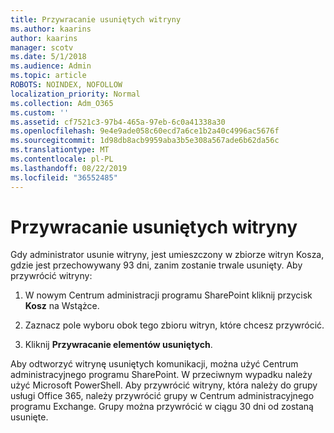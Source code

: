 ```yaml
---
title: Przywracanie usuniętych witryny
ms.author: kaarins
author: kaarins
manager: scotv
ms.date: 5/1/2018
ms.audience: Admin
ms.topic: article
ROBOTS: NOINDEX, NOFOLLOW
localization_priority: Normal
ms.collection: Adm_O365
ms.custom: ''
ms.assetid: cf7521c3-97b4-465a-97eb-6c0a41338a30
ms.openlocfilehash: 9e4e9ade058c60ecd7a6ce1b2a40c4996ac5676f
ms.sourcegitcommit: 1d98db8acb9959aba3b5e308a567ade6b62da56c
ms.translationtype: MT
ms.contentlocale: pl-PL
ms.lasthandoff: 08/22/2019
ms.locfileid: "36552485"
---
```

# <a name="restore-a-deleted-site"></a>Przywracanie usuniętych witryny

Gdy administrator usunie witryny, jest umieszczony w zbiorze witryn Kosza, gdzie jest przechowywany 93 dni, zanim zostanie trwale usunięty. Aby przywrócić witryny:
  
1. W nowym Centrum administracji programu SharePoint kliknij przycisk **Kosz** na Wstążce. 
    
2. Zaznacz pole wyboru obok tego zbioru witryn, które chcesz przywrócić.
    
3. Kliknij **Przywracanie elementów usuniętych**.
    
Aby odtworzyć witrynę usuniętych komunikacji, można użyć Centrum administracyjnego programu SharePoint. W przeciwnym wypadku należy użyć Microsoft PowerShell. Aby przywrócić witryny, która należy do grupy usługi Office 365, należy przywrócić grupy w Centrum administracyjnego programu Exchange. Grupy można przywrócić w ciągu 30 dni od zostaną usunięte.
  

